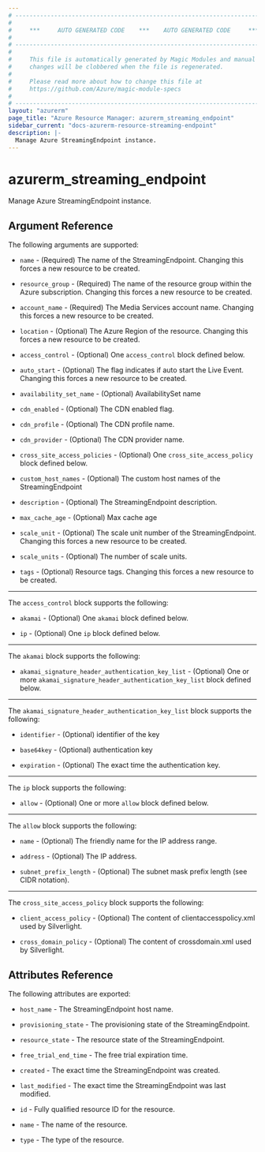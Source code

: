 ```yaml
---
# ----------------------------------------------------------------------------
#
#     ***     AUTO GENERATED CODE    ***    AUTO GENERATED CODE     ***
#
# ----------------------------------------------------------------------------
#
#     This file is automatically generated by Magic Modules and manual
#     changes will be clobbered when the file is regenerated.
#
#     Please read more about how to change this file at
#     https://github.com/Azure/magic-module-specs
#
# ----------------------------------------------------------------------------
layout: "azurerm"
page_title: "Azure Resource Manager: azurerm_streaming_endpoint"
sidebar_current: "docs-azurerm-resource-streaming-endpoint"
description: |-
  Manage Azure StreamingEndpoint instance.
---
```


# azurerm_streaming_endpoint

Manage Azure StreamingEndpoint instance.


## Argument Reference

The following arguments are supported:

* `name` - (Required) The name of the StreamingEndpoint. Changing this forces a new resource to be created.

* `resource_group` - (Required) The name of the resource group within the Azure subscription. Changing this forces a new resource to be created.

* `account_name` - (Required) The Media Services account name. Changing this forces a new resource to be created.

* `location` - (Optional) The Azure Region of the resource. Changing this forces a new resource to be created.

* `access_control` - (Optional) One `access_control` block defined below.

* `auto_start` - (Optional) The flag indicates if auto start the Live Event. Changing this forces a new resource to be created.

* `availability_set_name` - (Optional) AvailabilitySet name

* `cdn_enabled` - (Optional) The CDN enabled flag.

* `cdn_profile` - (Optional) The CDN profile name.

* `cdn_provider` - (Optional) The CDN provider name.

* `cross_site_access_policies` - (Optional) One `cross_site_access_policy` block defined below.

* `custom_host_names` - (Optional) The custom host names of the StreamingEndpoint

* `description` - (Optional) The StreamingEndpoint description.

* `max_cache_age` - (Optional) Max cache age

* `scale_unit` - (Optional) The scale unit number of the StreamingEndpoint. Changing this forces a new resource to be created.

* `scale_units` - (Optional) The number of scale units.

* `tags` - (Optional) Resource tags. Changing this forces a new resource to be created.

---

The `access_control` block supports the following:

* `akamai` - (Optional) One `akamai` block defined below.

* `ip` - (Optional) One `ip` block defined below.


---

The `akamai` block supports the following:

* `akamai_signature_header_authentication_key_list` - (Optional) One or more `akamai_signature_header_authentication_key_list` block defined below.


---

The `akamai_signature_header_authentication_key_list` block supports the following:

* `identifier` - (Optional) identifier of the key

* `base64key` - (Optional) authentication key

* `expiration` - (Optional) The exact time the authentication key.

---

The `ip` block supports the following:

* `allow` - (Optional) One or more `allow` block defined below.


---

The `allow` block supports the following:

* `name` - (Optional) The friendly name for the IP address range.

* `address` - (Optional) The IP address.

* `subnet_prefix_length` - (Optional) The subnet mask prefix length (see CIDR notation).

---

The `cross_site_access_policy` block supports the following:

* `client_access_policy` - (Optional) The content of clientaccesspolicy.xml used by Silverlight.

* `cross_domain_policy` - (Optional) The content of crossdomain.xml used by Silverlight.

## Attributes Reference

The following attributes are exported:

* `host_name` - The StreamingEndpoint host name.

* `provisioning_state` - The provisioning state of the StreamingEndpoint.

* `resource_state` - The resource state of the StreamingEndpoint.

* `free_trial_end_time` - The free trial expiration time.

* `created` - The exact time the StreamingEndpoint was created.

* `last_modified` - The exact time the StreamingEndpoint was last modified.

* `id` - Fully qualified resource ID for the resource.

* `name` - The name of the resource.

* `type` - The type of the resource.
